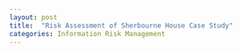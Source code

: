 ```yaml
---
layout: post
title:  "Risk Assessment of Sherbourne House Case Study"
categories: Information Risk Management
---
```

